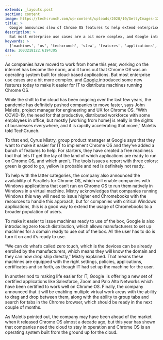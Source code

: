 ```yaml
--- 
extends: _layouts.post 
section: content 
image: https://techcrunch.com/wp-content/uploads/2020/10/GettyImages-1228228691.jpg?w=611 
title: > 
  Google announces slew of Chrome OS features to help extend enterprise usage – TechCrunch 
description: > 
  But most enterprise use cases are a bit more complex, and Google introduced some new features today to make it easier for IT to distribute machines running Chrome OS.While the shift to the cloud has been ongoing over the last few years, the pandemic has definitely pushed companies to move faster, says John Maletis, project manager for engineering and UX for Chrome OS.To that end, Cyrus Mistry, group product manager at Google says that they want to make it easier for IT to implement Chrome OS and they’ve added a bunch of features to help.For starters, they have created a free readiness tool that lets IT get the lay of the land of which applications are ready to run on Chrome OS, and which aren’t.To help with the latter categories, the company also announced the availability of Parallels for Chrome OS, which will enable companies with Windows applications that can’t run on Chrome OS to run them natively in Windows in a virtual machine. 
keywords: > 
  ['machines', 'os', 'techcrunch', 'slew', 'features', 'applications', 'windows', 'enterprise', 'companies', 'help', 'usage', 'work', 'google', 'easier', 'ready', 'chrome', 'extend'] 
date: 1603218122.6194305 
--- 
```

<div><p id="speakable-summary">As companies have moved to work from home this year, working on the internet has become the norm, and it turns out that Chrome OS was an operating system built for cloud-based applications. But most enterprise use cases are a bit more complex, and <a class="crunchbase-link" href="https://crunchbase.com/organization/google" target="_blank">Google </a> introduced some new features today to make it easier for IT to distribute machines running Chrome OS.</p>
<p>While the shift to the cloud has been ongoing over the last few years, the pandemic has definitely pushed companies to move faster, says John Maletis, project manager for engineering and UX for Chrome OS. &#8220;With COVID-19, the need for that productive, distributed workforce with some employees in office, but mostly [working from home] is really in the sights of businesses everywhere, and it is rapidly accelerating that move,&#8221; Maletis told TechCrunch.</p>
<p>To that end, Cyrus Mistry, group product manager at Google says that they want to make it easier for IT to implement Chrome OS and they&#8217;ve added a bunch of features to help. For starters, they have created a free readiness tool that lets IT get the lay of the land of which applications are ready to run on Chrome OS, and which aren&#8217;t. The tools issues a report with three colors: green is good to go, yellow is probable and red is definitely not ready.</p><p class="piano-inline-promo"></p>
<p>To help with the latter categories, the company also announced the availability of Parallels for Chrome OS, which will enable companies with Windows applications that can&#8217;t run on Chrome OS to run them natively in Windows in a virtual machine. Mistry acknowledges that companies running Windows this way will need to issue higher end Chromebooks with the resources to handle this approach, but for companies with critical Windows applications, this is a good way to extend the usage of Chromebooks to a broader population of users.</p>
<p>To make it easier to issue machines ready to use of the box, Google is also introducing zero touch distribution, which allows manufacturers to set up machines for a domain ready to use out of the box. All the user has to do is turn it on and it&#8217;s ready to use.</p>
<p>&#8220;We can do what&#8217;s called zero touch, which is the devices can be already enrolled by the manufacturers, which means they will know the domain and they can now drop ship directly,&#8221; Mistry explained. That means these machines are equipped with the right settings, policies, applications, certificates and so forth, as though IT had set up the machine for the user.</p>
<p>In another nod to making life easier for IT, Google&#160; is offering a new set of certified applications like Salesforce, Zoom and Palo Alto Networks which have been certified to work well on Chrome OS. Finally, the company announced that it will be enabling multiple virtual work areas with the ability to drag and drop between them, along with the ability to group tabs and search for tabs in the Chrome browser, which should be ready in the next couple of months.</p>
<p>As Maletis pointed out, the company may have been ahead of the market when it released Chrome OS almost a decade ago, but this year has shown that companies need the cloud to stay in operation and Chrome OS is an operating system built from the ground up for the cloud.</p>
</div>